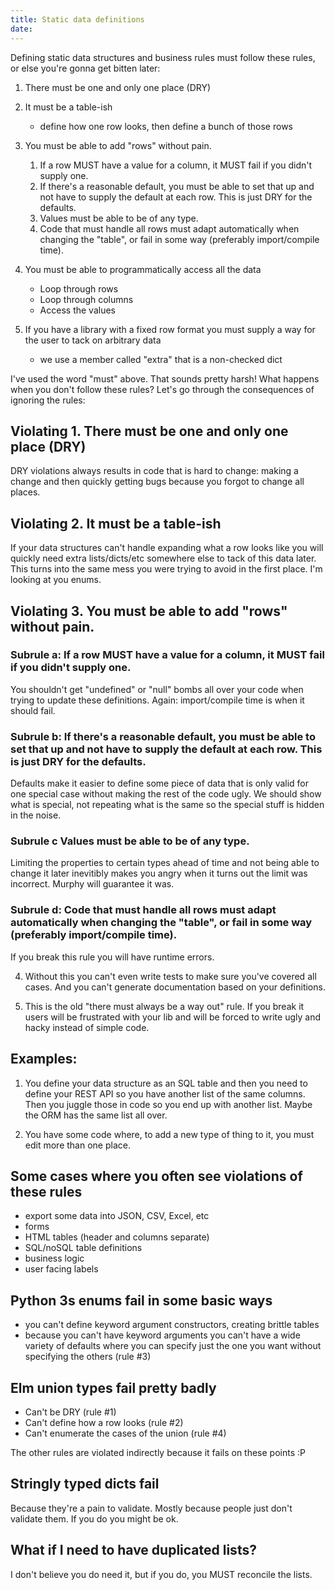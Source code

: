 ```yaml
---
title: Static data definitions
date: 
---
```



Defining static data structures and business rules must follow these rules, or else you're gonna get bitten later:

1. There must be one and only one place (DRY)

2. It must be a table-ish
	- define how one row looks, then define a bunch of those rows
	
3. You must be able to add "rows" without pain.
	1. If a row MUST have a value for a column, it MUST fail if you didn't supply one.
	2. If there's a reasonable default, you must be able to set that up and not have to supply the default at each row. This is just DRY for the defaults.
	3. Values must be able to be of any type.
	4. Code that must handle all rows must adapt automatically when changing the "table", or fail in some way (preferably import/compile time).
	
4. You must be able to programmatically access all the data
	- Loop through rows
	- Loop through columns
	- Access the values
	
5. If you have a library with a fixed row format you must supply a way for the user to tack on arbitrary data
	- we use a member called "extra" that is a non-checked dict

I've used the word "must" above. That sounds pretty harsh! What happens when you don't follow these rules? Let's go through the consequences of ignoring the rules:

## Violating 1. There must be one and only one place (DRY) 

DRY violations always results in code that is hard to change: making a change and then quickly getting bugs because you forgot to change all places.

## Violating 2. It must be a table-ish

If your data structures can't handle expanding what a row looks like you will quickly need extra lists/dicts/etc somewhere else to tack of this data later. This turns into the same mess you were trying to avoid in the first place. I'm looking at you enums.

## Violating 3.  You must be able to add "rows" without pain.

### Subrule a: If a row MUST have a value for a column, it MUST fail if you didn't supply one.

You shouldn't get "undefined" or "null" bombs all over your code when trying to update these definitions. Again: import/compile time is when it should fail.

### Subrule b: If there's a reasonable default, you must be able to set that up and not have to supply the default at each row. This is just DRY for the defaults.

Defaults make it easier to define some piece of data that is only valid for one special case without making the rest of the code ugly. We should show what is special, not repeating what is the same so the special stuff is hidden in the noise.

### Subrule c Values must be able to be of any type.

Limiting the properties to certain types ahead of time and not being able to change it later inevitibly makes you angry when it turns out the limit was incorrect. Murphy will guarantee it was.

### Subrule d: Code that must handle all rows must adapt automatically when changing the "table", or fail in some way (preferably import/compile time).

If you break this rule you will have runtime errors.

4. Without this you can't even write tests to make sure you've covered all cases. And you can't generate documentation based on your definitions.

5. This is the old "there must always be a way out" rule. If you break it users will be frustrated with your lib and will be forced to write ugly and hacky instead of simple code.

## Examples:

1. You define your data structure as an SQL table and then you need to define your REST API so you have another list of the same columns. Then you juggle those in code so you end up with another list. Maybe the ORM has the same list all over. 

2. You have some code where, to add a new type of thing to it, you must edit more than one place.

## Some cases where you often see violations of these rules 

- export some data into JSON, CSV, Excel, etc
- forms
- HTML tables (header and columns separate)
- SQL/noSQL table definitions
- business logic
- user facing labels


## Python 3s enums fail in some basic ways

- you can't define keyword argument constructors, creating brittle tables
- because you can't have keyword arguments you can't have a wide variety of defaults where you can specify just the one you want without specifying the others (rule #3)


## Elm union types fail pretty badly

- Can't be DRY (rule #1)
- Can't define how a row looks (rule #2)
- Can't enumerate the cases of the union (rule #4)

The other rules are violated indirectly because it fails on these points :P

## Stringly typed dicts fail

Because they're a pain to validate. Mostly because people just don't validate them. If you do you might be ok.


## What if I need to have duplicated lists?

I don't believe you do need it, but if you do, you MUST reconcile the lists.
